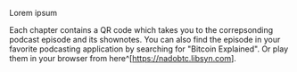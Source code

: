 Lorem ipsum

Each chapter contains a QR code which takes you to the correpsonding podcast episode and its shownotes. You can also find the episode in your favorite podcasting application by searching for "Bitcoin Explained". Or play them in your browser from here^[<https://nadobtc.libsyn.com>].
